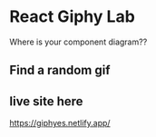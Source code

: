 # React Giphy Lab
Where is your component diagram??
## Find a random gif 

## live site here 

https://giphyes.netlify.app/